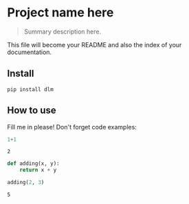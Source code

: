 # Project name here
> Summary description here.


This file will become your README and also the index of your documentation.

## Install

`pip install dlm`

## How to use

Fill me in please! Don't forget code examples:

```python
1+1
```




    2



```python
def adding(x, y):
    return x + y
```

```python
adding(2, 3)
```




    5


